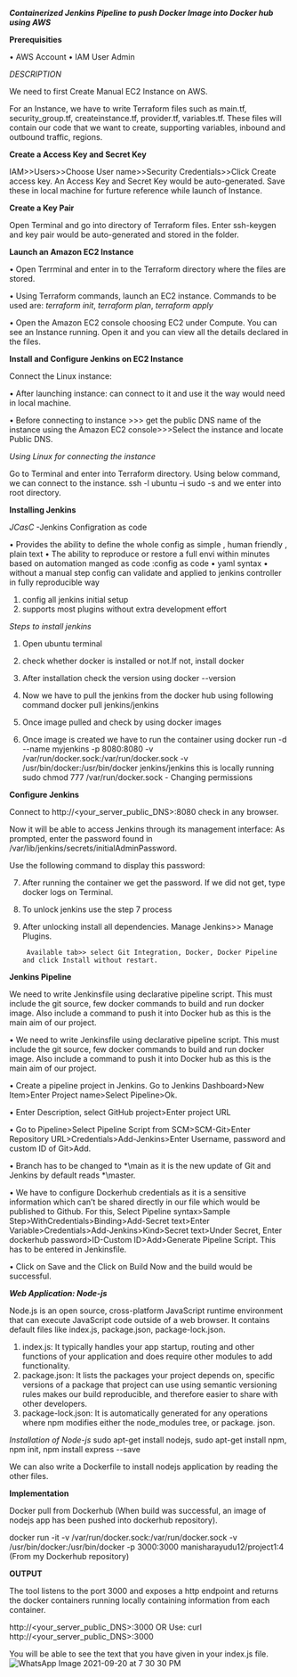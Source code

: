 ***Containerized Jenkins Pipeline to push Docker Image into Docker hub using AWS***

**Prerequisities**

•  AWS Account
•  IAM User Admin

*DESCRIPTION*

We need to first Create Manual EC2 Instance on AWS.

For an Instance, we have to write Terraform files such as main.tf, security_group.tf, createinstance.tf, provider.tf, variables.tf. These files will contain our code that we want to create, supporting variables, inbound and outbound traffic, regions.

**Create a Access Key and Secret Key**

IAM>>Users>>Choose User name>>Security Credentials>>Click Create access key. An Access Key and Secret Key would be auto-generated. Save these in local machine for furture reference while launch of Instance.

**Create a Key Pair**

Open Terminal and go into directory of Terraform files. Enter ssh-keygen and key pair would be auto-generated and stored in the folder.

**Launch an Amazon EC2 Instance**

•  Open Terrminal and enter in to the Terraform directory where the files are stored.

•  Using Terraform commands, launch an EC2 instance. Commands to be used are: *terraform init*, *terraform plan*, *terraform apply* 

•  Open the Amazon EC2 console choosing EC2 under Compute. You can see an Instance running. Open it and you can view all the details declared in the    files.

**Install and Configure Jenkins on EC2 Instance**

Connect the Linux instance:

•  After launching instance: can connect to it and use it the way would need in local machine.

•  Before connecting to instance >>> get the public DNS name of the instance using the Amazon EC2 console>>>Select the instance and locate Public DNS.

*Using Linux for connecting the instance*

Go to Terminal and enter into Terraform directory. Using below command, we can connect to the instance.
 ssh <public DNS> -l ubuntu –i <customkeypairname>
 sudo -s and we enter into root directory.

**Installing Jenkins**

*JCasC*
-Jenkins Configration as code

•  Provides the ability to define the whole config as simple , human friendly , plain text
•  The ability to reproduce or restore a full envi within minutes based on automation manged as code :config as code
•  yaml syntax
•  without a manual step config can validate and applied to jenkins controller in fully reproducible way

1. config all jenkins initial setup
2. supports most plugins without extra development effort

*Steps to install jenkins*

1. Open ubuntu terminal

2. check whether docker is installed or not.If not, install docker

3. After installation check the version using docker --version

4. Now we have to pull the jenkins from the docker hub using following command docker pull jenkins/jenkins

5. Once image pulled and check by using docker images

6. Once image is created we have to run the container using docker run -d --name myjenkins -p 8080:8080 -v /var/run/docker.sock:/var/run/docker.sock -v /usr/bin/docker:/usr/bin/docker jenkins/jenkins this is locally running
sudo chmod 777 /var/run/docker.sock - Changing permissions

**Configure Jenkins**

Connect to http://<your_server_public_DNS>:8080 check in any browser.

Now it will be able to access Jenkins through its management interface: As prompted, enter the password found in /var/lib/jenkins/secrets/initialAdminPassword.

Use the following command to display this password:

7. After running the container we get the password. If we did not get, type docker logs <container ID> on Terminal.

8. To unlock jenkins use the step 7 process

9. After unlocking install all dependencies.
        Manage Jenkins>> Manage Plugins.

        Available tab>> select Git Integration, Docker, Docker Pipeline and click Install without restart.

**Jenkins Pipeline**

We need to write Jenkinsfile using declarative pipeline script. This must include the git source, few docker commands to build and run docker image. Also include a command to push it into Docker hub as this is the main aim of our project.

•  We need to write Jenkinsfile using declarative pipeline script. This must include the git source, few docker commands to build and run docker image. Also include a command to push it into Docker hub as this is the main aim of our project.

•  Create a pipeline project in Jenkins. Go to Jenkins Dashboard>New Item>Enter Project name>Select Pipeline>Ok.

•  Enter Description, select GitHub project>Enter project URL

•  Go to Pipeline>Select Pipeline Script from SCM>SCM-Git>Enter Repository URL>Credentials>Add-Jenkins>Enter Username, password and custom ID of Git>Add.

•  Branch has to be changed to *\main as it is the new update of Git and Jenkins by default reads *\master.

•  We have to configure Dockerhub credentials as it is a sensitive information which can’t be shared directly in our file which would be published to Github. For this, Select Pipeline syntax>Sample Step>WithCredentials>Binding>Add-Secret text>Enter Variable>Credentials>Add-Jenkins>Kind>Secret text>Under Secret, Enter dockerhub password>ID-Custom ID>Add>Generate Pipeline Script. This has to be entered in Jenkinsfile.

•  Click on Save and the Click on Build Now and the build would be successful.

***Web Application: Node-js***

Node.js is an open source, cross-platform JavaScript runtime environment that can execute JavaScript code outside of a web browser. It contains default files like index.js, package.json, package-lock.json.

1. index.js: It typically handles your app startup, routing and other functions of your application and does require other modules to add functionality.
2. package.json: It lists the packages your project depends on, specific versions of a package that project can use using semantic versioning rules makes our build reproducible, and therefore easier to share with other developers.
3. package-lock.json: It is automatically generated for any operations where npm modifies either the node_modules tree, or package. json.

*Installation of Node-js*
sudo apt-get install nodejs, 
sudo apt-get install npm, 
npm init, 
npm install express --save

We can also write a Dockerfile to install nodejs application by reading the other files.

**Implementation**

Docker pull from Dockerhub (When build was successful, an image of nodejs app has been pushed into dockerhub repository).

docker run -it -v /var/run/docker.sock:/var/run/docker.sock -v /usr/bin/docker:/usr/bin/docker -p 3000:3000 manisharayudu12/project1:4 (From my Dockerhub repository)

**OUTPUT**

The tool listens to the port 3000 and exposes a http endpoint and returns the docker containers running locally containing information from each container.

http://<your_server_public_DNS>:3000
OR Use: curl http://<your_server_public_DNS>:3000

You will be able to see the text that you have given in your index.js file.
![WhatsApp Image 2021-09-20 at 7 30 30 PM](https://user-images.githubusercontent.com/83665305/134047400-56518f21-6f1b-49d1-ad4e-efd4e648e1b8.jpeg)


